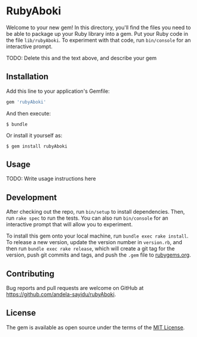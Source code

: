 # RubyAboki

Welcome to your new gem! In this directory, you'll find the files you need to be able to package up your Ruby library into a gem. Put your Ruby code in the file `lib/rubyAboki`. To experiment with that code, run `bin/console` for an interactive prompt.

TODO: Delete this and the text above, and describe your gem

## Installation

Add this line to your application's Gemfile:

```ruby
gem 'rubyAboki'
```

And then execute:

    $ bundle

Or install it yourself as:

    $ gem install rubyAboki

## Usage

TODO: Write usage instructions here

## Development

After checking out the repo, run `bin/setup` to install dependencies. Then, run `rake spec` to run the tests. You can also run `bin/console` for an interactive prompt that will allow you to experiment.

To install this gem onto your local machine, run `bundle exec rake install`. To release a new version, update the version number in `version.rb`, and then run `bundle exec rake release`, which will create a git tag for the version, push git commits and tags, and push the `.gem` file to [rubygems.org](https://rubygems.org).

## Contributing

Bug reports and pull requests are welcome on GitHub at https://github.com/andela-sayidu/rubyAboki.


## License

The gem is available as open source under the terms of the [MIT License](http://opensource.org/licenses/MIT).

